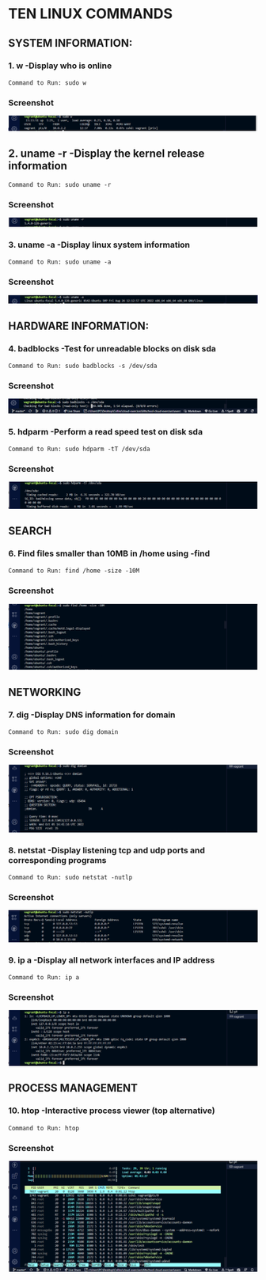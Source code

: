 
# TEN LINUX COMMANDS

## SYSTEM INFORMATION:

### 1. w -Display who is online
    Command to Run: sudo w 
### Screenshot
![w- Command screenshot](/exercise-2/images/display-whois-online.PNG)

## 2. uname -r -Display the kernel release information
    Command to Run: sudo uname -r
### Screenshot
![uname -r Command screenshot](/exercise-2/images/kernel-release-info.PNG)

### 3. uname -a -Display linux system information
    Command to Run: sudo uname -a
### Screenshot
![uname -a Command screenshot](/exercise-2/images/linux-system-info.PNG)

## HARDWARE INFORMATION:

### 4. badblocks -Test for unreadable blocks on disk sda
    Command to Run: sudo badblocks -s /dev/sda
### Screenshot
![badblocks Command screenshot](/exercise-2/images/test-unreadable-blocks.PNG)

### 5. hdparm -Perform a read speed test on disk sda
    Command to Run: sudo hdparm -tT /dev/sda
### Screenshot
![adblocks Command screenshot](/exercise-2/images/read-speed-test-on-disk-sda.PNG)

## SEARCH

### 6. Find files smaller than 10MB in /home using -find 
    Command to Run: find /home -size -10M
### Screenshot
![find Command screenshot](/exercise-2/images/find-size-less-than-10M.PNG)

## NETWORKING

### 7. dig -Display DNS information for domain
    Command to Run: sudo dig domain
### Screenshot 
![dig command](/exercise-2/images/dig-command.PNG)

### 8. netstat -Display listening tcp and udp ports and corresponding programs
    Command to Run: sudo netstat -nutlp
### Screenshot
![netstat command](/exercise-2/images/netstat.PNG)

### 9. ip a -Display all network interfaces and IP address
    Command to Run: ip a
### Screenshot 
![ip a Command](/exercise-2/images/ip_-a.PNG)

## PROCESS MANAGEMENT

### 10. htop -Interactive process viewer (top alternative)
    Command to Run: htop
### Screenshot 
![htop Command](/exercise-2/images/iteractive-process-viewer.PNG)